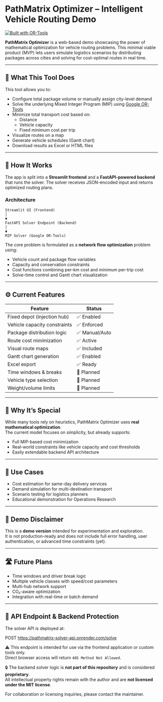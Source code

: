 # PathMatrix Optimizer – Intelligent Vehicle Routing Demo

[![Built with OR-Tools](https://img.shields.io/badge/Built%20with-Google%20OR--Tools-blue.svg?logo=google)](https://developers.google.com/optimization)

**PathMatrix Optimizer** is a web-based demo showcasing the power of mathematical optimization for vehicle routing problems. This minimal viable product (MVP) lets users simulate logistics scenarios by distributing packages across cities and solving for cost-optimal routes in real time.

---

## 🚀 What This Tool Does

This tool allows you to:

- Configure total package volume or manually assign city-level demand
- Solve the underlying Mixed Integer Program (MIP) using [Google OR-Tools](https://developers.google.com/optimization)
- Minimize total transport cost based on:
  - Distance
  - Vehicle capacity
  - Fixed minimum cost per trip
- Visualize routes on a map
- Generate vehicle schedules (Gantt chart)
- Download results as Excel or HTML files

---

## 🧠 How It Works

The app is split into a **Streamlit frontend** and a **FastAPI-powered backend** that runs the solver. The solver receives JSON-encoded input and returns optimized routing plans.

### Architecture

```text
Streamlit UI (Frontend)
│
▼
FastAPI Solver Endpoint (Backend)
│
▼
MIP Solver (Google OR-Tools)

```

The core problem is formulated as a **network flow optimization** problem using:

- Vehicle count and package flow variables
- Capacity and conservation constraints
- Cost functions combining per-km cost and minimum per-trip cost
- Solve-time control and Gantt chart visualization

---

## ⚙️ Current Features

| Feature                         | Status     |
|----------------------------------|------------|
| Fixed depot (injection hub)      | ✅ Enabled  |
| Vehicle capacity constraints     | ✅ Enforced |
| Package distribution logic       | ✅ Manual/Auto |
| Route cost minimization          | ✅ Active   |
| Visual route maps                | ✅ Included |
| Gantt chart generation           | ✅ Enabled  |
| Excel export                     | ✅ Ready    |
| Time windows & breaks            | 🚧 Planned  |
| Vehicle type selection           | 🚧 Planned  |
| Weight/volume limits             | 🚧 Planned  |

---

## 🧪 Why It’s Special

While many tools rely on heuristics, PathMatrix Optimizer uses **real mathematical optimization**.  
The current model focuses on simplicity, but already supports:

- Full MIP-based cost minimization
- Real-world constraints like vehicle capacity and cost thresholds
- Easily extendable backend API architecture

---

## 🔬 Use Cases

- Cost estimation for same-day delivery services
- Demand simulation for multi-destination transport
- Scenario testing for logistics planners
- Educational demonstration for Operations Research

---

## 📝 Demo Disclaimer

This is a **demo version** intended for experimentation and exploration.  
It is not production-ready and does not include full error handling, user authentication, or advanced time constraints (yet).

---

## 🛣 Future Plans

- Time windows and driver break logic
- Multiple vehicle classes with speed/cost parameters
- Multi-hub network support
- CO₂-aware optimization
- Integration with real-time or batch demand

---

## 🔌 API Endpoint & Backend Protection

The solver API is deployed at:

POST https://pathmatrix-solver-api.onrender.com/solve

⚠️ This endpoint is intended for use via the frontend application or custom tools only.  
Direct browser access will return `405 Method Not Allowed`.

🔒 The backend solver logic is **not part of this repository** and is considered **proprietary**.  
All intellectual property rights remain with the author and are **not licensed under the MIT license**.

For collaboration or licensing inquiries, please contact the maintainer.